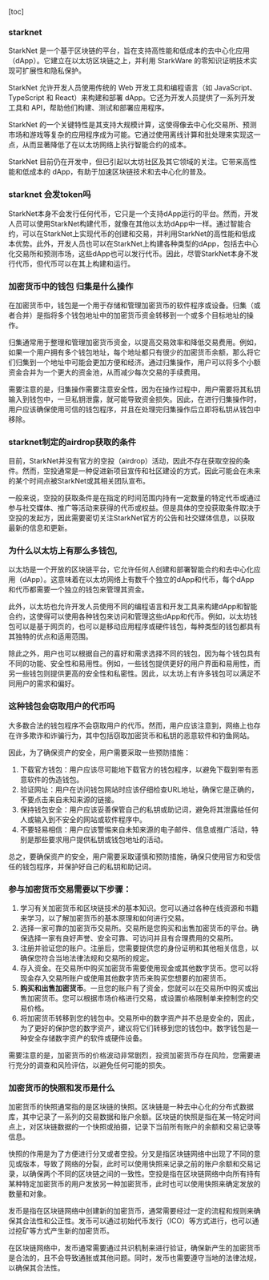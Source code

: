 [toc]

### starknet

StarkNet 是一个基于区块链的平台，旨在支持高性能和低成本的去中心化应用（dApp）。它建立在以太坊区块链之上，并利用 StarkWare 的零知识证明技术实现可扩展性和隐私保护。

StarkNet 允许开发人员使用传统的 Web 开发工具和编程语言（如 JavaScript、TypeScript 和 React）来构建和部署 dApp。它还为开发人员提供了一系列开发工具和 API，帮助他们构建、测试和部署应用程序。

StarkNet 的一个关键特性是其支持大规模计算，这使得像去中心化交易所、预测市场和游戏等复杂的应用程序成为可能。它通过使用离线计算和批处理来实现这一点，从而显著降低了在以太坊网络上执行智能合约的成本。

StarkNet 目前仍在开发中，但已引起以太坊社区及其它领域的关注。它带来高性能和低成本的 dApp，有助于加速区块链技术和去中心化的普及。



### starknet 会发token吗







StarkNet本身不会发行任何代币，它只是一个支持dApp运行的平台。然而，开发人员可以使用StarkNet构建代币，就像在其他以太坊dApp中一样。通过智能合约，可以在StarkNet上实现代币的创建和交易，并利用StarkNet的高性能和低成本优势。此外，开发人员也可以在StarkNet上构建各种类型的dApp，包括去中心化交易所和预测市场，这些dApp也可以发行代币。因此，尽管StarkNet本身不发行代币，但代币可以在其上构建和运行。



### 加密货币中的钱包 归集是什么操作







在加密货币中，钱包是一个用于存储和管理加密货币的软件程序或设备。归集（或者合并）是指将多个钱包地址中的加密货币资金转移到一个或多个目标地址的操作。

归集通常用于整理和管理加密货币资金，以提高交易效率和降低交易费用。例如，如果一个用户拥有多个钱包地址，每个地址都只有很少的加密货币余额，那么将它们归集到一个地址中可能会更加方便和经济。通过归集操作，用户可以将多个小额资金合并为一个更大的资金池，从而减少每次交易的手续费用。

需要注意的是，归集操作需要注意安全性，因为在操作过程中，用户需要将其私钥输入到钱包中，一旦私钥泄露，就可能导致资金损失。因此，在进行归集操作时，用户应该确保使用可信的钱包程序，并且在处理完归集操作后立即将私钥从钱包中移除。



### starknet制定的airdrop获取的条件







目前，StarkNet并没有官方的空投（airdrop）活动，因此不存在获取空投的条件。然而，空投通常是一种促进新项目宣传和社区建设的方式，因此可能会在未来的某个时间点被StarkNet或其相关团队宣布。

一般来说，空投的获取条件是在指定的时间范围内持有一定数量的特定代币或通过参与社交媒体、推广等活动来获得的代币或权益。但是具体的空投获取条件取决于空投的发起方，因此需要密切关注StarkNet官方的公告和社交媒体信息，以获取最新的信息和更新。



### 为什么以太坊上有那么多钱包,







以太坊是一个开放的区块链平台，它允许任何人创建和部署智能合约和去中心化应用（dApp）。这意味着在以太坊网络上有数千个独立的dApp和代币，每个dApp和代币都需要一个独立的钱包来管理其资金。

此外，以太坊也允许开发人员使用不同的编程语言和开发工具来构建dApp和智能合约，这使得可以使用各种钱包来访问和管理这些dApp和代币。例如，以太坊钱包可以是基于网页的，也可以是移动应用程序或硬件钱包，每种类型的钱包都具有其独特的优点和适用范围。

除此之外，用户也可以根据自己的喜好和需求选择不同的钱包，因为每个钱包具有不同的功能、安全性和易用性。例如，一些钱包提供更好的用户界面和易用性，而另一些钱包则提供更高的安全性和私密性。因此，以太坊上有许多钱包可以满足不同用户的需求和偏好。



### 这种钱包会窃取用户的代币吗







大多数合法的钱包程序不会窃取用户的代币。然而，用户应该注意到，网络上也存在许多欺诈和诈骗行为，其中包括窃取加密货币和私钥的恶意软件和钓鱼网站。

因此，为了确保资产的安全，用户需要采取一些预防措施：

1. 下载官方钱包：用户应该尽可能地下载官方的钱包程序，以避免下载到带有恶意软件的伪造钱包。
2. 验证网址：用户在访问钱包网站时应该仔细检查URL地址，确保它是正确的，不要点击来自未知来源的链接。
3. 保持钱包安全：用户应该妥善保管自己的私钥或助记词，避免将其泄露给任何人或输入到不安全的网站或软件程序中。
4. 不要轻易相信：用户应该警惕来自未知来源的电子邮件、信息或推广活动，特别是那些要求用户提供私钥或钱包地址的活动。

总之，要确保资产的安全，用户需要采取谨慎和预防措施，确保只使用官方和受信任的钱包程序，并保护好自己的私钥和助记词。



### 参与加密货币交易需要以下步骤：

1. 学习有关加密货币和区块链技术的基本知识。您可以通过各种在线资源和书籍来学习，以了解加密货币的基本原理和如何进行交易。
2. 选择一家可靠的加密货币交易所。交易所是您购买和出售加密货币的平台。确保选择一家有良好声誉、安全可靠、可访问并且有合理费用的交易所。
3. 注册并验证您的账户。注册后，您需要提供您的身份证明和其他相关信息，以确保您符合当地法律法规和交易所的规定。
4. 存入资金。在交易所中购买加密货币需要使用现金或其他数字货币。您可以将现金存入交易所账户或使用其他数字货币来购买您想要的加密货币。
5. **购买和出售加密货币**。一旦您的账户有了资金，您就可以在交易所中购买或出售加密货币。您可以根据市场价格进行交易，或设置价格限制单来控制您的交易价格。
6. 将加密货币转移到您的钱包中。交易所中的数字资产并不总是安全的，因此，为了更好的保护您的数字资产，建议将它们转移到您的钱包中。数字钱包是一种安全存储数字资产的软件或硬件设备。

需要注意的是，加密货币的价格波动非常剧烈，投资加密货币存在风险，您需要进行充分的调查和风险评估，以避免任何可能的损失。



### 加密货币的快照和发币是什么







加密货币的快照通常指的是区块链的快照。区块链是一种去中心化的分布式数据库，其中记录了一系列的交易数据和账户余额。区块链的快照是指在某一特定时间点上，对区块链数据的一个快照或拍摄，记录下当前所有账户的余额和交易记录等信息。

快照的作用是为了方便进行分叉或者空投。分叉是指区块链网络中出现了不同的意见或版本，导致了网络的分裂，此时可以使用快照来记录之前的账户余额和交易记录，以确保两个不同的区块链之间的一致性。空投是指在区块链网络中向所有持有某种特定加密货币的用户发放另一种加密货币，此时也可以使用快照来确定发放的数量和对象。

发币是指在区块链网络中创建新的加密货币，通常需要经过一定的流程和规则来确保其合法性和公正性。发币可以通过初始代币发行（ICO）等方式进行，也可以通过挖矿等方式产生新的加密货币。

在区块链网络中，发币通常需要通过共识机制来进行验证，确保新产生的加密货币是合法的，且不会导致通胀或其他问题。同时，发币也需要遵守当地的法律法规，以确保其合法性。